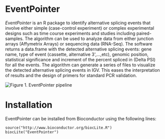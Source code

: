 # EventPointer
*EventPointer* is an R package to identify alternative splicing events 
		that involve either simple (case-control experiment) or complex experimental designs 
		such as time course experiments and studies including paired-samples. The algorithm can
		be used to analyze data from either junction arrays (Affymetrix Arrays) or sequencing data (RNA-Seq). 
		The software returns a data.frame with the detected alternative splicing 
		events: gene name, type of event (cassette, alternative 3',...,etc), genomic 
		position, statistical significance and increment of the percent spliced in (Delta PSI) for all 
		the events.
		The algorithm can generate a series of files to visualize the detected alternative 
		splicing events in IGV. This eases the interpretation of results and the design 
		of primers for standard PCR validation.

![**Figure 1.** EventPointer pipeline ](https://github.com/jpromeror/EventPointer/blob/master/vignettes/Figure1.png)

# Installation
EventPointer can be installed from Bioconductor using the following lines:

```{r, eval=FALSE}
source("http://www.bioconductor.org/biocLite.R")
biocLite("EventPointer")
```